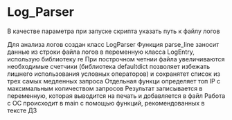 # Log_Parser
В качестве параметра при запуске скрипта указать путь к файлу логов

Для анализа логов создан класс LogParser
Функция parse_line заносит данные из строки файла логов в переменную класса LogEntry, использую библиотеку re
При построчном четнии файла увеличиваются необходимые счетчики (библиотека defaultdict позволяет избежать лишнего использования условных операторов) и сохранятет список из трех самых медленных запроса
Отдельная функци определяет  топ IP с максимальным количеством запросов
Результат записывается в переменную, которая выводится на печать и добавляется в файл
Работа с ОС происходит в main  c помощью функций, рекомендованных в тексте ДЗ

